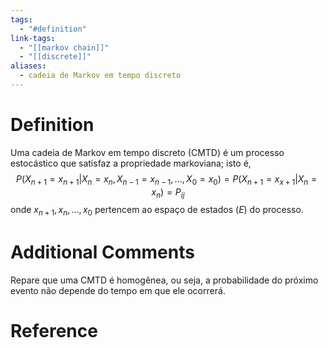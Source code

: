 ```yaml
---
tags:
  - "#definition"
link-tags:
  - "[[markov chain]]"
  - "[[discrete]]"
aliases:
  - cadeia de Markov em tempo discreto
---
```

# Definition 
Uma cadeia de Markov em tempo discreto (CMTD) é um processo estocástico que satisfaz a propriedade markoviana; isto é, $$P(X_{n+1} = x_{n+1} | X_n = x_n, X_{n-1} = x_{n-1}, \dots, X_0 = x_0) = P(X_{n+1} = x_{x+1} | X_n = x_n) = P_{ij}$$
onde $x_{n+1}, x_n, \dots, x_0$ pertencem ao espaço de estados ($E$) do processo.

# Additional Comments
Repare que uma CMTD é homogênea, ou seja, a probabilidade do próximo evento não depende do tempo em que ele ocorrerá.

# Reference




